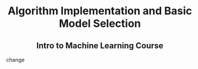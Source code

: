 <h1 align="center"> Algorithm Implementation and Basic Model Selection</h1>
<h2 align="center"> Intro to Machine Learning Course </h2>

change
